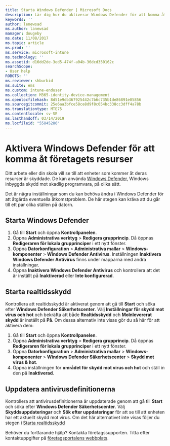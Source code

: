 ```yaml
---
title: Starta Windows Defender | Microsoft Docs
description: Lär dig hur du aktiverar Windows Defender för att komma åt företagets resurser.
keywords: ''
author: lenewsad
ms.author: lanewsad
manager: dougeby
ms.date: 11/08/2017
ms.topic: article
ms.prod: ''
ms.service: microsoft-intune
ms.technology: ''
ms.assetid: d16dd2de-3ed5-474f-a04b-36dcd350162c
searchScope:
- User help
ROBOTS: ''
ms.reviewer: shburbid
ms.suite: ems
ms.custom: intune-enduser
ms.collection: M365-identity-device-management
ms.openlocfilehash: 8d51e9db367925442c7b6c735b1de86891e05856
ms.sourcegitcommit: 25e6aa3bfce58ce8d9f8c054bc338cc3dff4a78b
ms.translationtype: MTE75
ms.contentlocale: sv-SE
ms.lasthandoff: 03/14/2019
ms.locfileid: "55845286"
---
```

# <a name="turn-on-windows-defender-to-access-company-resources"></a>Aktivera Windows Defender för att komma åt företagets resurser

Ditt arbete eller din skola vill se till att enheter som kommer åt deras resurser är skyddade. De kan använda [Windows Defender](https://www.microsoft.com/safety/pc-security/windows-defender.aspx), Windows inbyggda skydd mot skadlig programvara, på olika sätt.

Det är några inställningar som du kan behöva ändra i Windows Defender för att åtgärda eventuella åtkomstproblem. De här stegen kan kräva att du går till ett par olika ställen på datorn.

## <a name="turn-on-windows-defender"></a>Starta Windows Defender

1. Gå till **Start** och öppna **Kontrollpanelen**.
2. Öppna **Administrativa verktyg** > **Redigera grupprincip**. Då öppnas **Redigeraren för lokala grupprinciper** i ett nytt fönster.
3. Öppna **Datorkonfiguration** > **Administrativa mallar** > **Windows-komponenter** > **Windows Defender Antivirus**. Inställningen **Inaktivera Windows Defender Antivirus** finns under mapparna med andra inställningar. 
4. Öppna **Inaktivera Windows Defender Antivirus** och kontrollera att det är inställt på **Inaktiverad** eller **Inte konfigurerad**.

## <a name="turn-on-real-time-protection"></a>Starta realtidsskydd

Kontrollera att realtidsskydd är aktiverat genom att gå till **Start** och söka efter **Windows Defender Säkerhetscenter**. Välj **Inställningar för skydd mot virus och hot** och bekräfta att både **Realtidsskydd** och **Molnlevererat skydd** är inställt på **På**. Om dessa alternativ inte visas gör du så här för att aktivera dem:

1. Gå till **Start** och öppna **Kontrollpanelen**.
2. Öppna **Administrativa verktyg** > **Redigera grupprincip**. Då öppnas **Redigeraren för lokala grupprinciper** i ett nytt fönster.
3. Öppna **Datorkonfiguration** > **Administrativa mallar** > **Windows-komponenter** > **Windows Defender Säkerhetscenter** > **Skydd mot virus & hot**.
4. Öppna inställningen för **området för skydd mot virus och hot** och ställ in den på **Inaktiverad**.

## <a name="update-your-antivirus-definitions"></a>Uppdatera antivirusdefinitionerna

Kontrollera att antivirusdefinitionerna är uppdaterade genom att gå till **Start** och söka efter **Windows Defender Säkerhetscenter**. Välj **Skyddsuppdateringar** och **Sök efter uppdateringar** för att se till att enheten har ett aktuellt skydd mot virus. Om det här alternativet inte visas följer du stegen i [Starta realtidsskydd](turn-on-defender-windows.md#turn-on-real-time-protection)

Behöver du fortfarande hjälp? Kontakta företagssupporten. Titta efter kontaktuppgifter på [företagsportalens webbplats](https://go.microsoft.com/fwlink/?linkid=2010980).
